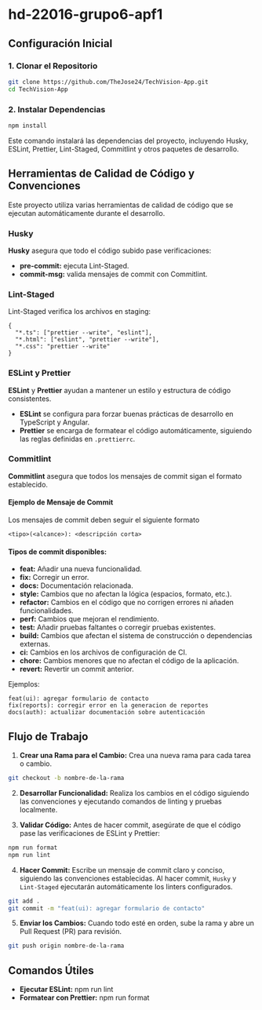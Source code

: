 # hd-22016-grupo6-apf1

## Configuración Inicial

### 1. Clonar el Repositorio
```bash
git clone https://github.com/TheJose24/TechVision-App.git
cd TechVision-App
```

### 2. Instalar Dependencias

```bash
npm install
```

Este comando instalará las dependencias del proyecto, incluyendo Husky, ESLint, Prettier, Lint-Staged, Commitlint y otros paquetes de desarrollo.


## Herramientas de Calidad de Código y Convenciones

Este proyecto utiliza varias herramientas de calidad de código que se ejecutan automáticamente durante el desarrollo.

### Husky

**Husky** asegura que todo el código subido pase verificaciones:

- **pre-commit:** ejecuta Lint-Staged.
- **commit-msg:** valida mensajes de commit con Commitlint.

### Lint-Staged

Lint-Staged verifica los archivos en staging:
```
{
  "*.ts": ["prettier --write", "eslint"],
  "*.html": ["eslint", "prettier --write"],
  "*.css": "prettier --write"
}
```

### ESLint y Prettier

**ESLint** y **Prettier** ayudan a mantener un estilo y estructura de código consistentes.

- **ESLint** se configura para forzar buenas prácticas de desarrollo en TypeScript y Angular.
- **Prettier** se encarga de formatear el código automáticamente, siguiendo las reglas definidas en `.prettierrc`.


### Commitlint

**Commitlint** asegura que todos los mensajes de commit sigan el formato establecido.

#### Ejemplo de Mensaje de Commit
Los mensajes de commit deben seguir el siguiente formato

```plaintext
<tipo>(<alcance>): <descripción corta>
```

#### Tipos de commit disponibles:

- **feat:** Añadir una nueva funcionalidad.
- **fix:** Corregir un error.
- **docs:** Documentación relacionada.
- **style:** Cambios que no afectan la lógica (espacios, formato, etc.).
- **refactor:** Cambios en el código que no corrigen errores ni añaden funcionalidades.
- **perf:** Cambios que mejoran el rendimiento.
- **test:** Añadir pruebas faltantes o corregir pruebas existentes.
- **build:** Cambios que afectan el sistema de construcción o dependencias externas.
- **ci:** Cambios en los archivos de configuración de CI.
- **chore:** Cambios menores que no afectan el código de la aplicación.
- **revert:** Revertir un commit anterior.

Ejemplos:

```plaintext
feat(ui): agregar formulario de contacto
fix(reports): corregir error en la generacion de reportes
docs(auth): actualizar documentación sobre autenticación
```

## Flujo de Trabajo

1. **Crear una Rama para el Cambio:** Crea una nueva rama para cada tarea o cambio.

```bash
git checkout -b nombre-de-la-rama
```

2. **Desarrollar Funcionalidad:** Realiza los cambios en el código siguiendo las convenciones y ejecutando comandos de linting y pruebas localmente.

3. **Validar Código:** Antes de hacer commit, asegúrate de que el código pase las verificaciones de ESLint y Prettier:

```bash
npm run format
npm run lint
```

4. **Hacer Commit:** Escribe un mensaje de commit claro y conciso, siguiendo las convenciones establecidas. Al hacer commit, `Husky` y `Lint-Staged` ejecutarán automáticamente los linters configurados.

```bash
git add .
git commit -m "feat(ui): agregar formulario de contacto"
```

5. **Enviar los Cambios:** Cuando todo esté en orden, sube la rama y abre un Pull Request (PR) para revisión.

```bash
git push origin nombre-de-la-rama
```

## Comandos Útiles

- **Ejecutar ESLint:** npm run lint
- **Formatear con Prettier:** npm run format
